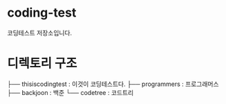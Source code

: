 # coding-test

코딩테스트 저장소입니다.

# 디렉토리 구조

├── thisiscodingtest : 이것이 코딩테스트다.
├── programmers : 프로그래머스
├── backjoon : 백준
└── codetree : 코드트리

